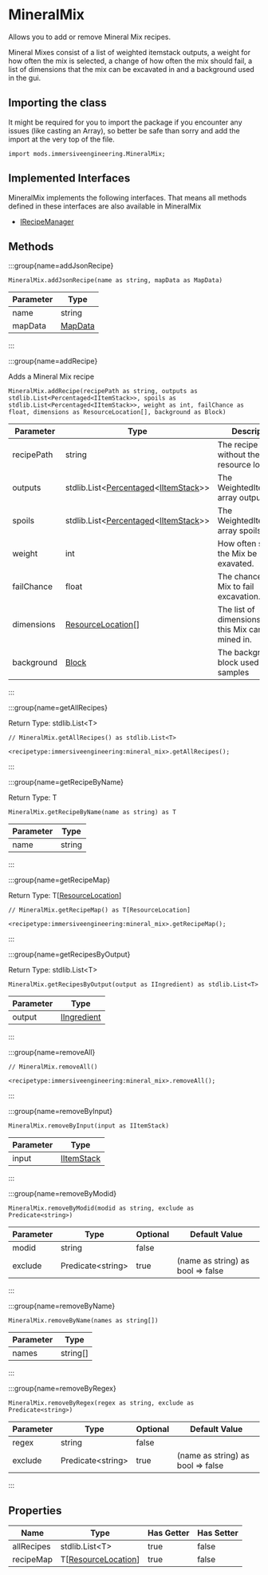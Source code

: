 # MineralMix

Allows you to add or remove Mineral Mix recipes.
 
 Mineral Mixes consist of a list of weighted itemstack outputs, a weight for how often the mix is selected, a change of how often the mix should fail, a list of dimensions that the mix can be excavated in and a background used in the gui.

## Importing the class

It might be required for you to import the package if you encounter any issues (like casting an Array), so better be safe than sorry and add the import at the very top of the file.
```zenscript
import mods.immersiveengineering.MineralMix;
```


## Implemented Interfaces
MineralMix implements the following interfaces. That means all methods defined in these interfaces are also available in MineralMix

- [IRecipeManager](/vanilla/api/recipe/manager/IRecipeManager)

## Methods

:::group{name=addJsonRecipe}

```zenscript
MineralMix.addJsonRecipe(name as string, mapData as MapData)
```

| Parameter |                 Type                 |
|-----------|--------------------------------------|
| name      | string                               |
| mapData   | [MapData](/vanilla/api/data/MapData) |


:::

:::group{name=addRecipe}

Adds a Mineral Mix recipe

```zenscript
MineralMix.addRecipe(recipePath as string, outputs as stdlib.List<Percentaged<IItemStack>>, spoils as stdlib.List<Percentaged<IItemStack>>, weight as int, failChance as float, dimensions as ResourceLocation[], background as Block)
```

| Parameter  |                                                           Type                                                           |                      Description                      |
|------------|--------------------------------------------------------------------------------------------------------------------------|-------------------------------------------------------|
| recipePath | string                                                                                                                   | The recipe name, without the resource location        |
| outputs    | stdlib.List&lt;[Percentaged](/vanilla/api/util/random/Percentaged)&lt;[IItemStack](/vanilla/api/item/IItemStack)&gt;&gt; | The WeightedItemStack array outputs                   |
| spoils     | stdlib.List&lt;[Percentaged](/vanilla/api/util/random/Percentaged)&lt;[IItemStack](/vanilla/api/item/IItemStack)&gt;&gt; | The WeightedItemStack array spoils                    |
| weight     | int                                                                                                                      | How often should the Mix be exavated.                 |
| failChance | float                                                                                                                    | The chance for the Mix to fail excavation.            |
| dimensions | [ResourceLocation](/vanilla/api/resource/ResourceLocation)[]                                                             | The list of dimensions that this Mix can be mined in. |
| background | [Block](/vanilla/api/block/Block)                                                                                        | The background block used in samples                  |


:::

:::group{name=getAllRecipes}

Return Type: stdlib.List&lt;T&gt;

```zenscript
// MineralMix.getAllRecipes() as stdlib.List<T>

<recipetype:immersiveengineering:mineral_mix>.getAllRecipes();
```

:::

:::group{name=getRecipeByName}

Return Type: T

```zenscript
MineralMix.getRecipeByName(name as string) as T
```

| Parameter |  Type  |
|-----------|--------|
| name      | string |


:::

:::group{name=getRecipeMap}

Return Type: T[[ResourceLocation](/vanilla/api/resource/ResourceLocation)]

```zenscript
// MineralMix.getRecipeMap() as T[ResourceLocation]

<recipetype:immersiveengineering:mineral_mix>.getRecipeMap();
```

:::

:::group{name=getRecipesByOutput}

Return Type: stdlib.List&lt;T&gt;

```zenscript
MineralMix.getRecipesByOutput(output as IIngredient) as stdlib.List<T>
```

| Parameter |                        Type                        |
|-----------|----------------------------------------------------|
| output    | [IIngredient](/vanilla/api/ingredient/IIngredient) |


:::

:::group{name=removeAll}

```zenscript
// MineralMix.removeAll()

<recipetype:immersiveengineering:mineral_mix>.removeAll();
```

:::

:::group{name=removeByInput}

```zenscript
MineralMix.removeByInput(input as IItemStack)
```

| Parameter |                    Type                    |
|-----------|--------------------------------------------|
| input     | [IItemStack](/vanilla/api/item/IItemStack) |


:::

:::group{name=removeByModid}

```zenscript
MineralMix.removeByModid(modid as string, exclude as Predicate<string>)
```

| Parameter |          Type           | Optional |           Default Value           |
|-----------|-------------------------|----------|-----------------------------------|
| modid     | string                  | false    |                                   |
| exclude   | Predicate&lt;string&gt; | true     | (name as string) as bool => false |


:::

:::group{name=removeByName}

```zenscript
MineralMix.removeByName(names as string[])
```

| Parameter |   Type   |
|-----------|----------|
| names     | string[] |


:::

:::group{name=removeByRegex}

```zenscript
MineralMix.removeByRegex(regex as string, exclude as Predicate<string>)
```

| Parameter |          Type           | Optional |           Default Value           |
|-----------|-------------------------|----------|-----------------------------------|
| regex     | string                  | false    |                                   |
| exclude   | Predicate&lt;string&gt; | true     | (name as string) as bool => false |


:::


## Properties

|    Name    |                             Type                              | Has Getter | Has Setter |
|------------|---------------------------------------------------------------|------------|------------|
| allRecipes | stdlib.List&lt;T&gt;                                          | true       | false      |
| recipeMap  | T[[ResourceLocation](/vanilla/api/resource/ResourceLocation)] | true       | false      |

